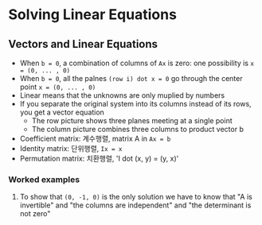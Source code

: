 # Solving Linear Equations

## Vectors and Linear Equations

- When `b = 0`, a combination of columns of `Ax` is zero: one possibility is `x = (0, ... , 0)`
- When `b = 0`, all the palnes `(row i) dot x = 0` go through the center point `x = (0, ... , 0)`
- Linear means that the unknowns are only muplied by numbers
- If you separate the original system into its columns instead of its rows, you get a vector equation
    - The row picture shows three planes meeting at a single point
    - The column picture combines three columns to product vector b
- Coefficient matrix: 계수행렬, matrix A in `Ax = b`
- Identity matrix: 단위행렬, `Ix = x`
- Permutation matrix: 치환행렬, 'I dot (x, y) = (y, x)'

### Worked examples

1. To show that `(0, -1, 0)` is the only solution we have to know that "A is invertible" and "the columns are independent" and "the determinant is not zero"